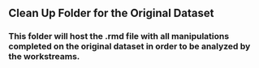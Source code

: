 ## Clean Up Folder for the Original Dataset 

### This folder will host the .rmd file with all manipulations completed on the original dataset in order to be analyzed by the workstreams. 
